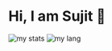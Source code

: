 # Hi, I am Sujit 👋

<img alt="my stats" src="https://github-readme-stats.vercel.app/api?username=ssujitx&show_icons=True"/>
<img alt="my lang" src="https://github-readme-stats.vercel.app/api/top-langs/?username=ssujitx&layout=compact"/>
